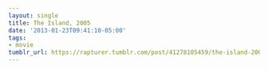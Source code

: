 ```yaml
---
layout: single
title: The Island, 2005
date: '2013-01-23T09:41:10-05:00'
tags:
- movie
tumblr_url: https://rapturer.tumblr.com/post/41278105459/the-island-2005
---
```

